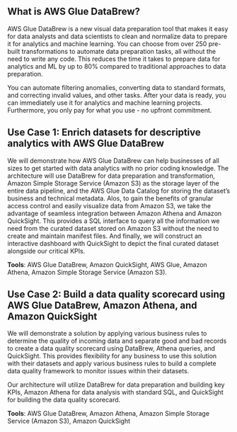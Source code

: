 ## What is AWS Glue DataBrew?

AWS Glue DataBrew is a new visual data preparation tool that makes it easy for data analysts and data scientists to clean and normalize data to prepare it for analytics and machine learning. You can choose from over 250 pre-built transformations to automate data preparation tasks, all without the need to write any code. This reduces the time it takes to prepare data for analytics and ML by up to 80% compared to traditional approaches to data preparation.
 
You can automate filtering anomalies, converting data to standard formats, and correcting invalid values, and other tasks. After your data is ready, you can immediately use it for analytics and machine learning projects. Furthermore, you only pay for what you use - no upfront commitment.
 

## Use Case 1: Enrich datasets for descriptive analytics with AWS Glue DataBrew

We will demonstrate how AWS Glue DataBrew can help businesses of all sizes to get started with data analytics with no prior coding knowledge. The architecture will use DataBrew for data preparation and transformation, Amazon Simple Storage Service (Amazon S3) as the storage layer of the entire data pipeline, and the AWS Glue Data Catalog for storing the dataset’s business and technical metadata. Alos, to gain the benefits of granular access control and easily visualize data from Amazon S3, we take the advantage of seamless integration between Amazon Athena and Amazon QuickSight. This provides a SQL interface to query all the information we need from the curated dataset stored on Amazon S3 without the need to create and maintain manifest files. And finally, we will construct an interactive dashboard with QuickSight to depict the final curated dataset alongside our critical KPIs.

**Tools**: AWS Glue DataBrew, Amazon QuickSight, AWS Glue, Amazon Athena, Amazon Simple Storage Service (Amazon S3).

## Use Case 2: Build a data quality scorecard using AWS Glue DataBrew, Amazon Athena, and Amazon QuickSight

We will demonstrate a solution by applying various business rules to determine the quality of incoming data and separate good and bad records to create a data quality scorecard using DataBrew, Athena queries, and QuickSight. This provides flexibility for any business to use this solution with their datasets and apply various business rules to build a complete data quality framework to monitor issues within their datasets.
 
Our architecture will utilize DataBrew for data preparation and building key KPIs, Amazon Athena for data analysis with standard SQL, and QuickSight for building the data quality scorecard.
 
**Tools**: AWS Glue DataBrew, Amazon Athena, Amazon Simple Storage Service (Amazon S3), Amazon QuickSight
